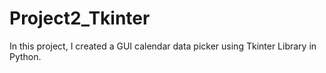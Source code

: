 # Project2_Tkinter
In this project, I created a GUI calendar data picker using Tkinter Library in Python.

